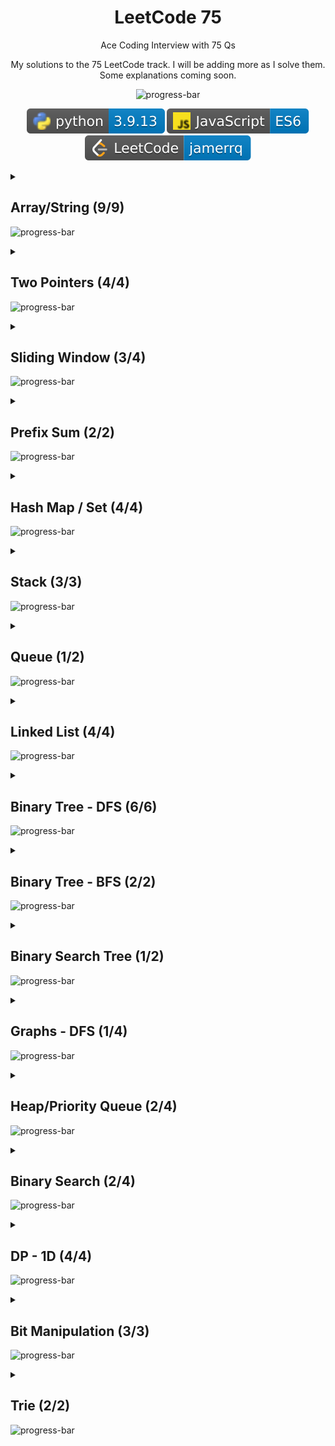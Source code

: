 <div align="center">

# LeetCode 75

Ace Coding Interview with 75 Qs

My solutions to the 75 LeetCode track. I will be adding more as I solve them.
Some explanations coming soon.

![progress-bar](https://progress-bar.dev/71/?title=done%20%2853%2F75%29%0A&width=380)

![Python3](./lib/badges/python.svg)
![JavaScript](./lib/badges/js.svg)
[![LeetCode](./lib/badges/leetcode.svg)](https://leetcode.com/jamerrq/)

</div>

<details>
<summary>

## Array/String (9/9)

![progress-bar](https://progress-bar.dev/100/?title=done&width=400)

</summary>

- [X] [1768. Merge Strings Alternately](./src/array-string/1768/solution.py)
- [X] [1071. Greatest Common Divisor of Strings](./src/array-string/1071/solution.py)
- [X] [1431. Kids With the Greatest Number of Candies](./src/array-string/1431/solution.py)
- [X] [605. Can Place Flowers](./src/array-string/605/solution.py)
- [X] [345. Reverse Vowels of a String](./src/array-string/345/solution.py)
- [X] [151. Reverse Words in a String](./src/array-string/151/solution.py)
- [X] [238. Product of Array Except Self](./src/array-string/238/solution.py)
- [X] [334. Increasing Triplet Subsequence](./src/array-string/334/solution.py)
- [X] [443. String Compression](./src/array-string/443/solution.py)

</details>

<details>

<summary>

## Two Pointers (4/4)

![progress-bar](https://progress-bar.dev/100/?title=done&width=400)

</summary>

- [X] [283. Move Zeroes](./src/two-pointers/283/solution.py)
- [X] [392. Is Subsequence](./src/two-pointers/392/solution.py)
- [X] [11. Container With Most Water](./src/two-pointers/11/solution.py)
- [X] [1679. Max Number of K-Sum Pairs](./src/two-pointers/1679/solution.py)

</details>

<details>

<summary>

## Sliding Window (3/4)

![progress-bar](https://progress-bar.dev/75/?title=done&width=400)

</summary>

- [X] [643. Maximum Average Subarray I](./src/sliding-window/643/solution.py)
- [X] [1456. Maximum Number of Vowels in a Substring of Given Length](./src/sliding-window/1456/solution.py)
<!-- - [ ] [1004. Max Consecutive Ones III](./src/sliding-window/1004/solution.py) -->
- [X] [1493. Longest Subarray of 1's After Deleting One Element](./src/sliding-window/1493/solution.py)

</details>

<details>

<summary>

## Prefix Sum (2/2)

![progress-bar](https://progress-bar.dev/100/?title=done&width=400)

</summary>

- [X] [1732. Find the Highest Altitude](./src/prefix-sum/1732/solution.py)
- [X] [724. Find Pivot Index](./src/prefix-sum/724/solution.py)

</details>

<details>

<summary>

## Hash Map / Set (4/4)

![progress-bar](https://progress-bar.dev/100/?title=done&width=400)

</summary>

- [X] [2215. Find the Difference of Two Arrays](./src/hash-map-set/2215/solution.py)
- [X] [1207. Unique Number of Occurrences](./src/hash-map-set/1207/solution.py)
- [X] [1657. Determine if Two Strings Are Close](./src/hash-map-set/1657/solution.py)
- [X] [2352. Equal Row and Column Pairs](./src/hash-map-set/2352/solution.py)

</details>

<details>

<summary>

## Stack (3/3)

![progress-bar](https://progress-bar.dev/100/?title=done&width=400)

</summary>

- [X] [2390. Removing Stars From a String](./src/stack/2390/solution.py)
- [X] [735. Asteroid Collision](./src/stack/735/solution.py)
- [X] [394. Decode String](./src/stack/394/solution.js)

</details>

<details>

<summary>

## Queue (1/2)

![progress-bar](https://progress-bar.dev/50/?title=done&width=400)

</summary>

- [X] [933. Number of Recent Calls](./src/queue/933/solution.py)
<!-- - [ ] Dota2 Senate -->

</details>

<details>

<summary>

## Linked List (4/4)

![progress-bar](https://progress-bar.dev/100/?title=done&width=400)

</summary>

- [X] [2095. Delete the Middle Node of a Linked List](./src/linked-list/2095/solution.py)
- [X] [328. Odd Even Linked List](./src/linked-list/328/solution.py)
- [X] [206. Reverse Linked List](./src/linked-list/206/solution.py)
- [X] [2130. Maximum Twin Sum of a Linked List](./src/linked-list/2130/solution.py)

</details>

<details>

<summary>

## Binary Tree - DFS (6/6)

![progress-bar](https://progress-bar.dev/100/?title=done&width=400)

</summary>

- [X] [104. Maximum Depth of Binary Tree](./src/binary-tree-dfs/104/solution.py)
- [X] [872. Leaf-Similar Trees](./src/binary-tree-dfs/872/solution.py)
- [X] [1448. Count Good Nodes in Binary Tree](./src/binary-tree-dfs/1448/solution.py)
- [X] [437. Path Sum III](./src/binary-tree-dfs/437/solution.py)
- [X] [1372. Longest ZigZag Path in a Binary Tree](./src/binary-tree-dfs/1372/solution.py)
- [X] [236. Lowest Common Ancestor of a Binary Tree](./src/binary-tree-dfs/236/solution.py)

</details>

<details>

<summary>

## Binary Tree - BFS (2/2)

![progress-bar](https://progress-bar.dev/100/?title=done&width=400)

</summary>

- [X] [199. Binary Tree Right Side View](./src/binary-tree-bfs/199/solution.py)
- [X] [1161. Maximum Level Sum of a Binary Tree](./src/binary-tree-bfs/1161/solution.py)

</details>

<details>

<summary>

## Binary Search Tree (1/2)

![progress-bar](https://progress-bar.dev/50/?title=done&width=400)

</summary>

- [X] [700. Search in a Binary Search Tree](./src/binary-search-tree/700/solution.py)
<!-- - [ ] [450. Delete Node in a BST] -->

</details>

<details>

<summary>

## Graphs - DFS (1/4)

![progress-bar](https://progress-bar.dev/25/?title=done&width=400)

</summary>

- [X] [841. Keys and Rooms](./src/graphs-dfs/841/solution.py)

</details>

<details>

<summary>

## Heap/Priority Queue (2/4)

![progress-bar](https://progress-bar.dev/50/?title=done&width=400)

</summary>

- [X] [215. Kth Largest Element in an Array](./src/heap-priority-queue/215/solution.py)
- [X] [2336. Smallest Number in Infinite Set](./src/heap-priority-queue/2336/solution.py)

</details>

<details>

<summary>

## Binary Search (2/4)

![progress-bar](https://progress-bar.dev/25/?title=done&width=400)

</summary>

- [X] [374. Guess Number Higher or Lower](./src/binary-search/374/solution.py)
- [X] [162. Find Peak Element](./src/binary-search/162/solution.py)

</details>

<details>

<summary>

## DP - 1D (4/4)

![progress-bar](https://progress-bar.dev/100/?title=done&width=400)

</summary>

- [X] [1137. N-th Tribonacci Number](./src/dp-1d/1137/solution.py)
- [X] [746. Min Cost Climbing Stairs](./src/dp-1d/746/solution.py)
- [X] [198. House Robber](./src/dp-1d/198/solution.py)
- [X] [790. Domino and Tromino Tiling](./src/dp-1d/790/solution.py)

</details>

<details>

<summary>

## Bit Manipulation (3/3)

![progress-bar](https://progress-bar.dev/100/?title=done&width=400)

</summary>

- [X] [338. Counting Bits](./src/bit-manipulation/338/solution.py)
- [X] [136. Single Number](./src/bit-manipulation/136/solution.py)
- [X] [1318. Minimum Flips to Make a OR b Equal to c](./src/bit-manipulation/1318/solution.py)

</details>

<details>

<summary>

## Trie (2/2)

![progress-bar](https://progress-bar.dev/100/?title=done&width=400)

</summary>

- [X] [208. Implement Trie (Prefix Tree)](./src/trie/208/solution.py)
- [X] [1268. Search Suggestions System](./src/trie/1268/solution.py)

## Some Resources 📕

- [Python: Working with the bin() Method](https://reintech.io/blog/python-bin-method-tutorial)
